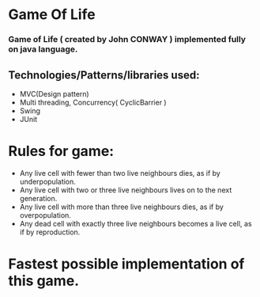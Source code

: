 # **Game Of Life**
### Game of Life ( created by John CONWAY ) implemented fully on java language.

## **Technologies/Patterns/libraries used**:
- MVC(Design pattern)
- Multi threading, Concurrency( CyclicBarrier )
- Swing
- JUnit


# **Rules for game:** 
- Any live cell with fewer than two live neighbours dies, as if by underpopulation.
- Any live cell with two or three live neighbours lives on to the next generation.  
- Any live cell with more than three live neighbours dies, as if by overpopulation.
- Any dead cell with exactly three live neighbours becomes a live cell, as if by reproduction.

# **Fastest possible implementation of this game.**

